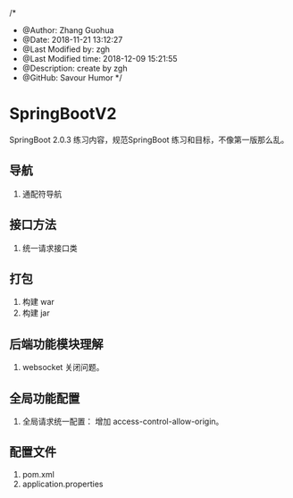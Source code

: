 /*
* @Author: Zhang Guohua
* @Date:   2018-11-21 13:12:27
* @Last Modified by:   zgh
* @Last Modified time: 2018-12-09 15:21:55
* @Description: create by zgh
* @GitHub: Savour Humor
*/
# SpringBootV2
SpringBoot 2.0.3 练习内容，规范SpringBoot 练习和目标，不像第一版那么乱。

## 导航
1. 通配符导航

## 接口方法
1. 统一请求接口类

## 打包
1. 构建 war
2. 构建 jar

## 后端功能模块理解
1. websocket 关闭问题。

## 全局功能配置
1. 全局请求统一配置： 增加 access-control-allow-origin。

## 配置文件
1. pom.xml
2. application.properties

